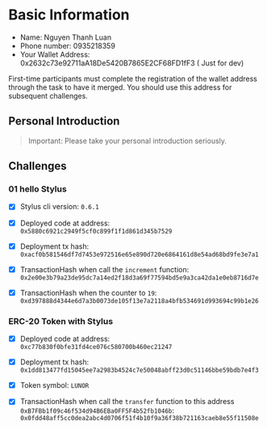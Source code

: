 # Basic Information

* Name: Nguyen Thanh Luan 
* Phone number: 0935218359
* Your Wallet Address: 0x2632c73e92711aA18De5420B7865E2CF68FD1fF3 ( Just for dev)

First-time participants must complete the registration of the wallet address through the task to have it merged. You should use this address for subsequent challenges.  


## Personal Introduction

> Important: Please take your personal introduction seriously.

## Challenges 

### 01 hello Stylus 
- [X] Stylus cli version: `0.6.1`
- [X] Deployed code at address: `0x5880c6921c2949f5cf0c899f1f1d861d345b7529`
- [X] Deployment tx hash: `0xacf0b581546df7d7453e972516e65e890d720e6864161d8e54ad68bd9fe3e7a1`
- [X] TransactionHash when call the `increment` function: `0x2e00e3b79a23de95dc7a14ed2f18d3a69f77594bd5e9a3ca42da1e0eb8716d7e`
- [X] TransactionHash when the counter to `19`: `0xd397888d4344e6d7a3b0073de105f13e7a2118a4bfb534691d993694c99b1e26`


### ERC-20 Token with Stylus
- [X] Deployed code at address: `0xc77b830f0bfe31fd4ce076c580700b460ec21247`
- [X] Deployment tx hash: `0x1dd813477fd15045ee7a2983b4524c7e50048abff23d0c51146bbe59bdb7e4f3`
- [X] Token symbol: `LUNOR` 
- [X] TransactionHash when call the `transfer` function to this address `0xB7FBb1f09c46f534d94B6EBa0FF5F4b52fb1046b`: `0x0fdd48aff5cc0dea2abc4d0706f51f4b10f9a36f38b721163caeb8e55f11508e`

